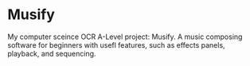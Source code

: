 # Musify
My computer sceince OCR A-Level project: Musify. A music composing software for beginners with usefl features, such as effects panels, playback, and sequencing.
